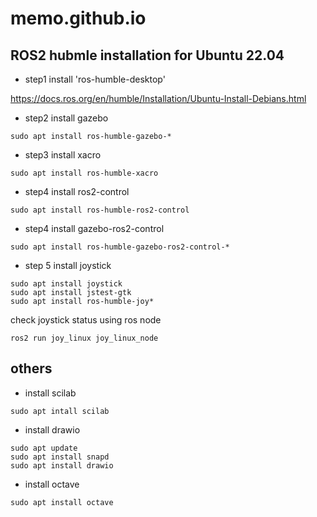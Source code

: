 # memo.github.io

## ROS2 hubmle installation for Ubuntu 22.04

- step1 install 'ros-humble-desktop'

https://docs.ros.org/en/humble/Installation/Ubuntu-Install-Debians.html

- step2 install gazebo
```
sudo apt install ros-humble-gazebo-*
```

- step3 install xacro
```
sudo apt install ros-humble-xacro
```

- step4 install ros2-control
```
sudo apt install ros-humble-ros2-control
```

- step4 install gazebo-ros2-control
```
sudo apt install ros-humble-gazebo-ros2-control-*
```

- step 5 install joystick
```
sudo apt install joystick
sudo apt install jstest-gtk
sudo apt install ros-humble-joy*
```
check joystick status using ros node
```
ros2 run joy_linux joy_linux_node
```


## others

- install scilab
```
sudo apt intall scilab
```

- install drawio
```
sudo apt update
sudo apt install snapd
sudo apt install drawio
```

- install octave
```
sudo apt install octave
```

